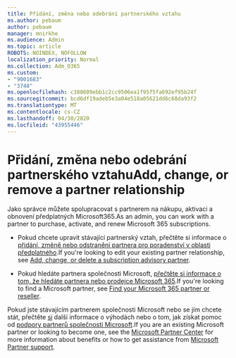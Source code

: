 ```yaml
---
title: Přidání, změna nebo odebrání partnerského vztahu
ms.author: pebaum
author: pebaum
manager: mnirkhe
ms.audience: Admin
ms.topic: article
ROBOTS: NOINDEX, NOFOLLOW
localization_priority: Normal
ms.collection: Adm_O365
ms.custom:
- "9001683"
- "3748"
ms.openlocfilehash: c388609ebb1c2cc9506ea1f95f5fa692ef95b24f
ms.sourcegitcommit: bcd6df19adeb5e3a04e518a05621dd6c68da93f2
ms.translationtype: MT
ms.contentlocale: cs-CZ
ms.lasthandoff: 04/30/2020
ms.locfileid: "43955446"
---
```

# <a name="add-change-or-remove-a-partner-relationship"></a><span data-ttu-id="199de-102">Přidání, změna nebo odebrání partnerského vztahu</span><span class="sxs-lookup"><span data-stu-id="199de-102">Add, change, or remove a partner relationship</span></span>

<span data-ttu-id="199de-103">Jako správce můžete spolupracovat s partnerem na nákupu, aktivaci a obnovení předplatných Microsoft365.</span><span class="sxs-lookup"><span data-stu-id="199de-103">As an admin, you can work with a partner to purchase, activate, and renew Microsoft 365 subscriptions.</span></span> 

- <span data-ttu-id="199de-104">Pokud chcete upravit stávající partnerský vztah, přečtěte si informace o [přidání, změně nebo odstranění partnera pro poradenství v oblasti předplatného](https://docs.microsoft.com/microsoft-365/admin/misc/add-partner?view=o365-worldwide).</span><span class="sxs-lookup"><span data-stu-id="199de-104">If you're looking to edit your existing partner relationship, see [Add, change, or delete a subscription advisory partner](https://docs.microsoft.com/microsoft-365/admin/misc/add-partner?view=o365-worldwide).</span></span>

- <span data-ttu-id="199de-105">Pokud hledáte partnera společnosti Microsoft, [přečtěte si informace o tom, že hledáte partnera nebo prodejce Microsoft 365](https://docs.microsoft.com/microsoft-365/admin/manage/find-your-partner-or-reseller?view=o365-worldwide).</span><span class="sxs-lookup"><span data-stu-id="199de-105">If you're looking to find a Microsoft partner, see [Find your Microsoft 365 partner or reseller](https://docs.microsoft.com/microsoft-365/admin/manage/find-your-partner-or-reseller?view=o365-worldwide).</span></span>

<span data-ttu-id="199de-106">Pokud jste stávajícím partnerem společnosti Microsoft nebo se jím chcete stát, přečtěte [si](https://support.microsoft.com/help/4499930/partner-center-overview) další informace o výhodách nebo o tom, jak získat pomoc od [podpory partnerů společnosti Microsoft](https://aka.ms/partnersupport).</span><span class="sxs-lookup"><span data-stu-id="199de-106">If you are an existing Microsoft partner or looking to become one, see the [Microsoft Partner Center](https://support.microsoft.com/help/4499930/partner-center-overview) for more information about benefits or how to get assistance from [Microsoft Partner support](https://aka.ms/partnersupport).</span></span>
